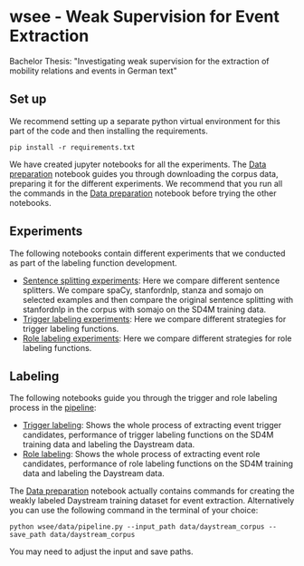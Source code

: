 # wsee - Weak Supervision for Event Extraction
Bachelor Thesis: "Investigating weak supervision for the extraction of mobility relations and events in German text"

## Set up
We recommend setting up a separate python virtual environment for this part of the code and then installing the requirements.
```shell script
pip install -r requirements.txt
```

We have created jupyter notebooks for all the experiments.
The [Data preparation](notebooks/data_preparation.ipynb) notebook guides you through downloading the corpus data, preparing it for the different experiments.
We recommend that you run all the commands in the [Data preparation](notebooks/data_preparation.ipynb) notebook before trying the other notebooks.

## Experiments
The following notebooks contain different experiments that we conducted as part of the labeling function development.
- [Sentence splitting experiments](notebooks/ssplit_experiments.ipynb): Here we compare different sentence splitters. We compare spaCy, stanfordnlp, stanza and somajo on selected examples and then compare the original sentence splitting with stanfordnlp in the corpus with somajo on the SD4M training data.
- [Trigger labeling experiments](notebooks/trigger_experiments.ipynb): Here we compare different strategies for trigger labeling functions.
- [Role labeling experiments](notebooks/role_experiments.ipynb): Here we compare different strategies for role labeling functions.

## Labeling
The following notebooks guide you through the trigger and role labeling process in the [pipeline](wsee/data/pipeline.py):
- [Trigger labeling](notebooks/event_type.ipynb): Shows the whole process of extracting event trigger candidates, performance of trigger labeling functions on the SD4M training data and labeling the Daystream data.
- [Role labeling](notebooks/event_arg_role.ipynb): Shows the whole process of extracting event role candidates, performance of role labeling functions on the SD4M training data and labeling the Daystream data.

The [Data preparation](notebooks/data_preparation.ipynb) notebook actually contains commands for creating the weakly labeled Daystream training dataset for event extraction.
Alternatively you can use the following command in the terminal of your choice:
```
python wsee/data/pipeline.py --input_path data/daystream_corpus --save_path data/daystream_corpus
```
You may need to adjust the input and save paths.